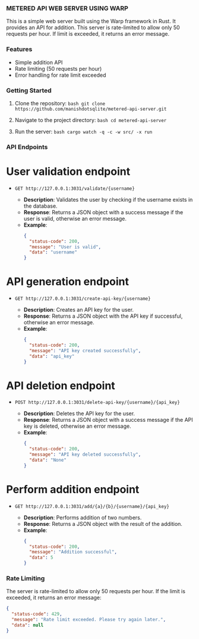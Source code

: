 ### METERED API WEB SERVER USING WARP

This is a simple web server built using the Warp framework in Rust. It provides an API for addition. This server is rate-limited to allow only 50 requests per hour. If limit is exceeded, it returns an error message.

### Features

- Simple addition API
- Rate limiting (50 requests per hour)
- Error handling for rate limit exceeded

### Getting Started

1. Clone the repository:
   `bash
        git clone https://github.com/manishdotsqlite/metered-api-server.git
`

2. Navigate to the project directory:
   `bash
       cd metered-api-server
`

3. Run the server:
   `bash
            cargo watch -q -c -w src/ -x run
    `

### API Endpoints

# User validation endpoint

- `GET http://127.0.0.1:3031/validate/{username}`

  - **Description**: Validates the user by checking if the username exists in the database.
  - **Response**: Returns a JSON object with a success message if the user is valid, otherwise an error message.
  - **Example**:
    ```json
    {
      "status-code": 200,
      "message": "User is valid",
      "data": "username"
    }
    ```

# API generation endpoint

- `GET http://127.0.0.1:3031/create-api-key/{username}`

  - **Description**: Creates an API key for the user.
  - **Response**: Returns a JSON object with the API key if successful, otherwise an error message.
  - **Example**:
    ```json
    {
      "status-code": 200,
      "message": "API key created successfully",
      "data": "api_key"
    }
    ```

# API deletion endpoint

- `POST http://127.0.0.1:3031/delete-api-key/{username}/{api_key}`

  - **Description**: Deletes the API key for the user.
  - **Response**: Returns a JSON object with a success message if the API key is deleted, otherwise an error message.
  - **Example**:
    ```json
    {
      "status-code": 200,
      "message": "API key deleted successfully",
      "data": "None"
    }
    ```

# Perform addition endpoint

- `GET http://127.0.0.1:3031/add/{a}/{b}/{username}/{api_key}`

  - **Description**: Performs addition of two numbers.
  - **Response**: Returns a JSON object with the result of the addition.
  - **Example**:
    ```json
    {
      "status-code": 200,
      "message": "Addition successful",
      "data": 5
    }
    ```

### Rate Limiting

The server is rate-limited to allow only 50 requests per hour. If the limit is exceeded, it returns an error message:

```json
{
  "status-code": 429,
  "message": "Rate limit exceeded. Please try again later.",
  "data": null
}
```
